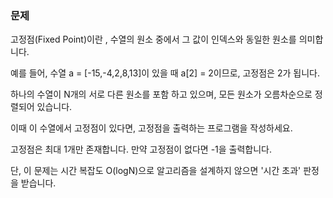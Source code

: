 ### 문제

고정점(Fixed Point)이란 , 수열의 원소 중에서 그 값이 인덱스와 동일한 원소를 의미합니다.

예를 들어,  수열 a = [-15,-4,2,8,13]이 있을 때 a[2] = 2이므로, 고정점은 2가 됩니다.

하나의 수열이 N개의 서로 다른 원소를 포함 하고 있으며, 모든 원소가 오름차순으로 정렬되어 있습니다.

이때 이 수열에서 고정점이 있다면, 고정점을 출력하는 프로그램을 작성하세요.

고정점은 최대 1개만 존재합니다. 만약 고정점이 없다면 -1을 출력합니다.

단, 이 문제는 시간 복잡도 O(logN)으로 알고리즘을 설계하지 않으면 '시간 초과' 판정을 받습니다.
